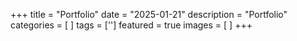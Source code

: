 +++
title = "Portfolio"
date = "2025-01-21"
description = "Portfolio"
categories = [
]
tags = ['']
featured = true
images = [
]
+++


